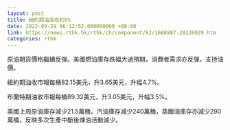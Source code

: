```yaml
---
layout: post
title: 紐約期油高收約5%
date: 2022-09-29 06:12:52.000000000 +08:00
link: https://news.rthk.hk/rthk/ch/component/k2/1668887-20220929.htm
categories: rthk
---
```


原油期貨價格繼續反彈。美國燃油庫存跌幅大過預期，消費者需求亦反彈，支持油價。

紐約期油收市報每桶82.15美元，升3.65美元，升幅4.7%。

布蘭特期油收市報每桶89.32美元，升3.05美元，升幅3.5%。

美國上周原油庫存減少21.5萬桶，汽油庫存減少240萬桶，蒸餾油庫存亦減少290萬桶，反映多次生產中斷後煉油活動減少。
